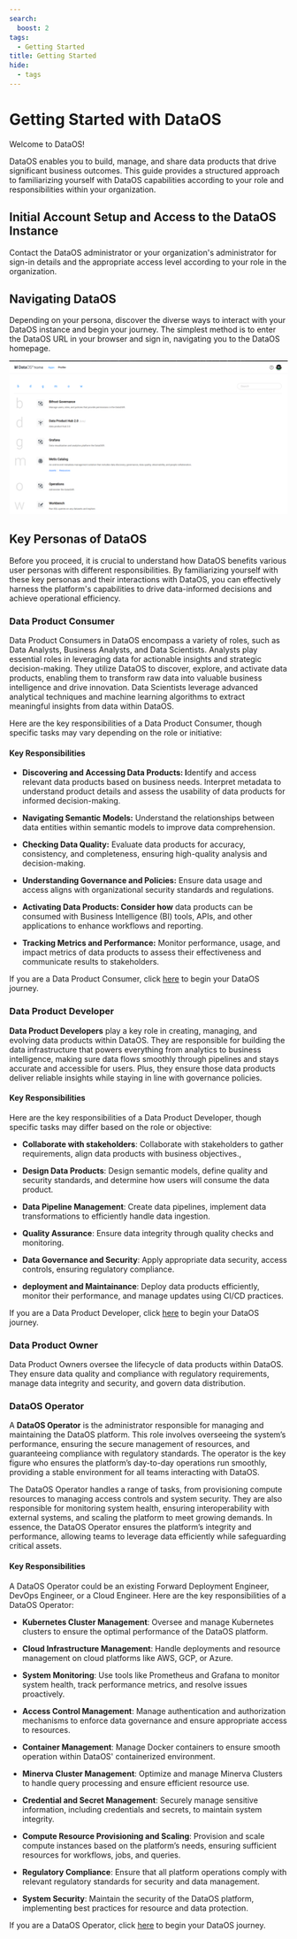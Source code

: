 ```yaml
---
search:
  boost: 2
tags:
  - Getting Started
title: Getting Started
hide: 
  - tags
---
```


# Getting Started with DataOS

Welcome to DataOS! 

DataOS enables you to build, manage, and share data products that drive significant business outcomes. This guide provides a structured approach to familiarizing yourself with DataOS capabilities according to your role and responsibilities within your organization.

## Initial Account Setup and Access to the DataOS Instance

Contact the DataOS administrator or your organization's administrator for sign-in details and the appropriate access level according to your role in the organization.

## Navigating DataOS

Depending on your persona, discover the diverse ways to interact with your DataOS instance and begin your journey. The simplest method is to enter the DataOS URL in your browser and sign in, navigating you to the DataOS homepage.

![DataOS Home](/getting_started/dataos_home.png)

## Key Personas of DataOS

Before you proceed, it is crucial to understand how DataOS benefits various user personas with different responsibilities. By familiarizing yourself with these key personas and their interactions with DataOS, you can effectively harness the platform's capabilities to drive data-informed decisions and achieve operational efficiency.

### **Data Product Consumer**
Data Product Consumers in DataOS encompass a variety of roles, such as Data Analysts, Business Analysts, and Data Scientists. Analysts play essential roles in leveraging data for actionable insights and strategic decision-making. They utilize DataOS to discover, explore, and activate data products, enabling them to transform raw data into valuable business intelligence and drive innovation. Data Scientists leverage advanced analytical techniques and machine learning algorithms to extract meaningful insights from data within DataOS.

Here are the key responsibilities of a Data Product Consumer, though specific tasks may vary depending on the role or initiative:

#### **Key Responsibilities**

- **Discovering and Accessing Data Products: I**dentify and access relevant data products based on business needs. Interpret metadata to understand product details and assess the usability of data products for informed decision-making.

- **Navigating Semantic Models:** Understand the relationships between data entities within semantic models to improve data comprehension.

- **Checking Data Quality:** Evaluate data products for accuracy, consistency, and completeness, ensuring high-quality analysis and decision-making.

- **Understanding Governance and Policies:** Ensure data usage and access aligns with organizational security standards and regulations.

- **Activating Data Products: Consider how** data products can be consumed with Business Intelligence (BI) tools, APIs, and other applications to enhance workflows and reporting.

- **Tracking Metrics and Performance:** Monitor performance, usage, and impact metrics of data products to assess their effectiveness and communicate results to stakeholders.

If you are a Data Product Consumer, click [here](/getting_started/data_product_consumer/) to begin your DataOS journey.

### **Data Product Developer**

**Data Product Developers** play a key role in creating, managing, and evolving data products within DataOS. They are responsible for building the data infrastructure that powers everything from analytics to business intelligence, making sure data flows smoothly through pipelines and stays accurate and accessible for users. Plus, they ensure those data products deliver reliable insights while staying in line with governance policies.

#### **Key Responsibilities**

Here are the key responsibilities of a Data Product Developer, though specific tasks may differ based on the role or objective:

- **Collaborate with stakeholders**: Collaborate with stakeholders to gather requirements, align data products with business objectives., 

- **Design Data Products**: Design semantic models, define quality and security standards, and determine how users will consume the data product.

- **Data Pipeline Management**: Create data pipelines, implement data transformations to efficiently handle data ingestion.

- **Quality Assurance**: Ensure data integrity through quality checks and monitoring.

- **Data Governance and Security**: Apply appropriate data security, access controls, ensuring regulatory compliance.

- **deployment and Maintainance**: Deploy data products efficiently, monitor their performance, and manage updates using CI/CD practices.

If you are a Data Product Developer, click [here](/getting_started/data_product_developer/) to begin your DataOS journey.

### **Data Product Owner**
Data Product Owners oversee the lifecycle of data products within DataOS. They ensure data quality and compliance with regulatory requirements, manage data integrity and security, and govern data distribution.

### **DataOS Operator**

A **DataOS Operator** is the administrator responsible for managing and maintaining the DataOS platform. This role involves overseeing the system’s performance, ensuring the secure management of resources, and guaranteeing compliance with regulatory standards. The operator is the key figure who ensures the platform’s day-to-day operations run smoothly, providing a stable environment for all teams interacting with DataOS.

The DataOS Operator handles a range of tasks, from provisioning compute resources to managing access controls and system security. They are also responsible for monitoring system health, ensuring interoperability with external systems, and scaling the platform to meet growing demands. In essence, the DataOS Operator ensures the platform’s integrity and performance, allowing teams to leverage data efficiently while safeguarding critical assets.

#### **Key Responsibilities**

A DataOS Operator could be an existing Forward Deployment Engineer, DevOps Engineer, or a Cloud Engineer. Here are the key responsibilities of a DataOS Operator:

- **Kubernetes Cluster Management**: Oversee and manage Kubernetes clusters to ensure the optimal performance of the DataOS platform.

- **Cloud Infrastructure Management**: Handle deployments and resource management on cloud platforms like AWS, GCP, or Azure.

- **System Monitoring**: Use tools like Prometheus and Grafana to monitor system health, track performance metrics, and resolve issues proactively.

- **Access Control Management**: Manage authentication and authorization mechanisms to enforce data governance and ensure appropriate access to resources.

- **Container Management**: Manage Docker containers to ensure smooth operation within DataOS' containerized environment.

- **Minerva Cluster Management**: Optimize and manage Minerva Clusters to handle query processing and ensure efficient resource use.

- **Credential and Secret Management**: Securely manage sensitive information, including credentials and secrets, to maintain system integrity.

- **Compute Resource Provisioning and Scaling**: Provision and scale compute instances based on the platform’s needs, ensuring sufficient resources for workflows, jobs, and queries.

- **Regulatory Compliance**: Ensure that all platform operations comply with relevant regulatory standards for security and data management.

- **System Security**: Maintain the security of the DataOS platform, implementing best practices for resource and data protection.
    
If you are a DataOS Operator, click [here](/getting_started/operator/) to begin your DataOS journey.


